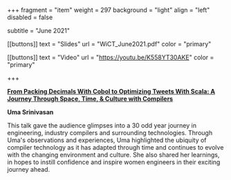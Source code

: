 +++
fragment = "item"
weight = 297
background = "light"
align = "left"
disabled = false

subtitle = "June 2021"

[[buttons]]
  text = "Slides"
  url = "WiCT_June2021.pdf"
  color = "primary"

[[buttons]]
  text = "Video"
  url = "https://youtu.be/K558YT30AKE"
  color = "primary"

+++

[**From Packing Decimals With Cobol to Optimizing Tweets With Scala: A Journey Through Space, Time, & Culture with Compilers**](https://www.meetup.com/meetup-group-ifwtlvwd/events/278899544/)

**Uma Srinivasan**

This talk gave the audience glimpses into a 30 odd year journey in engineering, industry compilers and surrounding technologies. Through Uma's observations and experiences, Uma highlighted the ubiquity of compiler technology as it has adapted through time and continues to evolve with the changing environment and culture. She also shared her learnings, in hopes to instill confidence and inspire women engineers in their exciting journey ahead.

